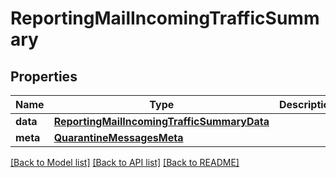 # ReportingMailIncomingTrafficSummary

## Properties
Name | Type | Description | Notes
------------ | ------------- | ------------- | -------------
**data** | [**ReportingMailIncomingTrafficSummaryData**](ReportingMailIncomingTrafficSummaryData.md) |  | [optional] 
**meta** | [**QuarantineMessagesMeta**](QuarantineMessagesMeta.md) |  | [optional] 

[[Back to Model list]](../README.md#documentation-for-models) [[Back to API list]](../README.md#documentation-for-api-endpoints) [[Back to README]](../README.md)

